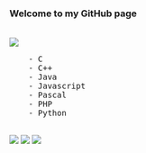 ### Welcome to my GitHub page
</br>
<img src="https://visitor-badge.laobi.icu/badge?page_id=jpieczar.jpieczar">
</br>
<pre>
	- C
	- C++
	- Java
	- Javascript
	- Pascal
	- PHP
	- Python
</pre>
</br>
<div>
<img src="https://img.shields.io/badge/OS-Linux-informational?style=flat&logo=linux&logoColor=white&color=6aa6f8">
<img src="https://img.shields.io/badge/Code-Python-informational?style=flat&logo=python&logoColor=white&color=6aa6f8">
<img src="https://img.shields.io/badge/Shell-Bash-informational?style=flat&logo=gnu-bash&logoColor=white&color=6aa6f8">
</div>
